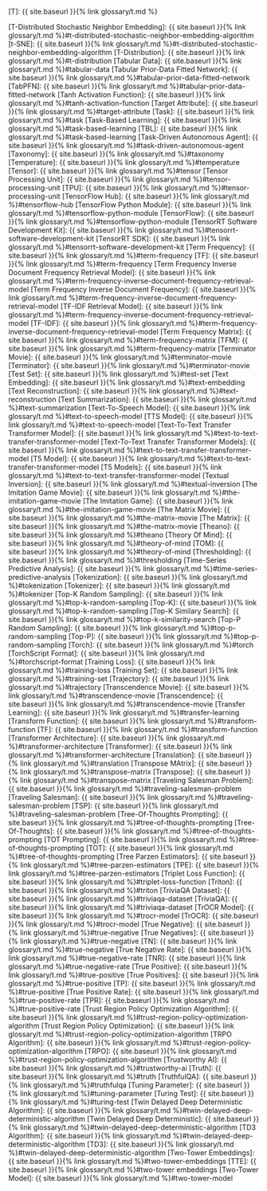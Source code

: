 [T]: {{ site.baseurl }}{% link glossary/t.md %}

[T-Distributed Stochastic Neighbor Embedding]: {{ site.baseurl }}{% link glossary/t.md %}#t-distributed-stochastic-neighbor-embedding-algorithm
[t-SNE]: {{ site.baseurl }}{% link glossary/t.md %}#t-distributed-stochastic-neighbor-embedding-algorithm
[T-Distribution]: {{ site.baseurl }}{% link glossary/t.md %}#t-distribution
[Tabular Data]: {{ site.baseurl }}{% link glossary/t.md %}#tabular-data
[Tabular Prior-Data Fitted Network]: {{ site.baseurl }}{% link glossary/t.md %}#tabular-prior-data-fitted-network
[TabPFN]: {{ site.baseurl }}{% link glossary/t.md %}#tabular-prior-data-fitted-network
[Tanh Activation Function]: {{ site.baseurl }}{% link glossary/t.md %}#tanh-activation-function
[Target Attribute]: {{ site.baseurl }}{% link glossary/t.md %}#target-attribute
[Task]: {{ site.baseurl }}{% link glossary/t.md %}#task
[Task-Based Learning]: {{ site.baseurl }}{% link glossary/t.md %}#task-based-learning
[TBL]: {{ site.baseurl }}{% link glossary/t.md %}#task-based-learning
[Task-Driven Autonomous Agent]: {{ site.baseurl }}{% link glossary/t.md %}#task-driven-autonomous-agent
[Taxonomy]: {{ site.baseurl }}{% link glossary/t.md %}#taxonomy
[Temperature]: {{ site.baseurl }}{% link glossary/t.md %}#temperature
[Tensor]: {{ site.baseurl }}{% link glossary/t.md %}#tensor
[Tensor Processing Unit]: {{ site.baseurl }}{% link glossary/t.md %}#tensor-processing-unit
[TPU]: {{ site.baseurl }}{% link glossary/t.md %}#tensor-processing-unit
[TensorFlow Hub]: {{ site.baseurl }}{% link glossary/t.md %}#tensorflow-hub
[TensorFlow Python Module]: {{ site.baseurl }}{% link glossary/t.md %}#tensorflow-python-module
[TensorFlow]: {{ site.baseurl }}{% link glossary/t.md %}#tensorflow-python-module
[TensorRT Software Development Kit]: {{ site.baseurl }}{% link glossary/t.md %}#tensorrt-software-development-kit
[TensorRT SDK]: {{ site.baseurl }}{% link glossary/t.md %}#tensorrt-software-development-kit
[Term Frequency]: {{ site.baseurl }}{% link glossary/t.md %}#term-frequency
[TF]: {{ site.baseurl }}{% link glossary/t.md %}#term-frequency
[Term Frequency Inverse Document Frequency Retrieval Model]: {{ site.baseurl }}{% link glossary/t.md %}#term-frequency-inverse-document-frequency-retrieval-model
[Term Frequency Inverse Document Frequency]: {{ site.baseurl }}{% link glossary/t.md %}#term-frequency-inverse-document-frequency-retrieval-model
[TF-IDF Retrieval Model]: {{ site.baseurl }}{% link glossary/t.md %}#term-frequency-inverse-document-frequency-retrieval-model
[TF-IDF]: {{ site.baseurl }}{% link glossary/t.md %}#term-frequency-inverse-document-frequency-retrieval-model
[Term Frequency Matrix]: {{ site.baseurl }}{% link glossary/t.md %}#term-frequency-matrix
[TFM]: {{ site.baseurl }}{% link glossary/t.md %}#term-frequency-matrix
[Terminator Movie]: {{ site.baseurl }}{% link glossary/t.md %}#terminator-movie
[Terminator]: {{ site.baseurl }}{% link glossary/t.md %}#terminator-movie
[Test Set]: {{ site.baseurl }}{% link glossary/t.md %}#test-set
[Text Embedding]: {{ site.baseurl }}{% link glossary/t.md %}#text-embedding
[Text Reconstruction]: {{ site.baseurl }}{% link glossary/t.md %}#text-reconstruction
[Text Summarization]: {{ site.baseurl }}{% link glossary/t.md %}#text-summarization
[Text-To-Speech Model]: {{ site.baseurl }}{% link glossary/t.md %}#text-to-speech-model
[TTS Model]: {{ site.baseurl }}{% link glossary/t.md %}#text-to-speech-model
[Text-To-Text Transfer Transformer Model]: {{ site.baseurl }}{% link glossary/t.md %}#text-to-text-transfer-transformer-model
[Text-To-Text Transfer Transformer Models]: {{ site.baseurl }}{% link glossary/t.md %}#text-to-text-transfer-transformer-model
[T5 Model]: {{ site.baseurl }}{% link glossary/t.md %}#text-to-text-transfer-transformer-model
[T5 Models]: {{ site.baseurl }}{% link glossary/t.md %}#text-to-text-transfer-transformer-model
[Textual Inversion]: {{ site.baseurl }}{% link glossary/t.md %}#textual-inversion
[The Imitation Game Movie]: {{ site.baseurl }}{% link glossary/t.md %}#the-imitation-game-movie
[The Imitation Game]: {{ site.baseurl }}{% link glossary/t.md %}#the-imitation-game-movie
[The Matrix Movie]: {{ site.baseurl }}{% link glossary/t.md %}#the-matrix-movie
[The Matrix]: {{ site.baseurl }}{% link glossary/t.md %}#the-matrix-movie
[Theano]: {{ site.baseurl }}{% link glossary/t.md %}#theano
[Theory Of Mind]: {{ site.baseurl }}{% link glossary/t.md %}#theory-of-mind
[TOM]: {{ site.baseurl }}{% link glossary/t.md %}#theory-of-mind
[Thresholding]: {{ site.baseurl }}{% link glossary/t.md %}#thresholding
[Time-Series Predictive Analysis]: {{ site.baseurl }}{% link glossary/t.md %}#time-series-predictive-analysis
[Tokenization]: {{ site.baseurl }}{% link glossary/t.md %}#tokenization
[Tokenizer]: {{ site.baseurl }}{% link glossary/t.md %}#tokenizer
[Top-K Random Sampling]: {{ site.baseurl }}{% link glossary/t.md %}#top-k-random-sampling
[Top-K]: {{ site.baseurl }}{% link glossary/t.md %}#top-k-random-sampling
[Top-K Similary Search]: {{ site.baseurl }}{% link glossary/t.md %}#top-k-similarity-search
[Top-P Random Sampling]: {{ site.baseurl }}{% link glossary/t.md %}#top-p-random-sampling
[Top-P]: {{ site.baseurl }}{% link glossary/t.md %}#top-p-random-sampling
[Torch]: {{ site.baseurl }}{% link glossary/t.md %}#torch
[TorchScript Format]: {{ site.baseurl }}{% link glossary/t.md %}#torchscript-format
[Training Loss]: {{ site.baseurl }}{% link glossary/t.md %}#training-loss
[Training Set]: {{ site.baseurl }}{% link glossary/t.md %}#training-set
[Trajectory]: {{ site.baseurl }}{% link glossary/t.md %}#trajectory
[Transcendence Movie]: {{ site.baseurl }}{% link glossary/t.md %}#transcendence-movie
[Transcendence]: {{ site.baseurl }}{% link glossary/t.md %}#transcendence-movie
[Transfer Learning]: {{ site.baseurl }}{% link glossary/t.md %}#transfer-learning
[Transform Function]: {{ site.baseurl }}{% link glossary/t.md %}#transform-function
[TF]: {{ site.baseurl }}{% link glossary/t.md %}#transform-function
[Transformer Architecture]: {{ site.baseurl }}{% link glossary/t.md %}#transformer-architecture
[Transformer]: {{ site.baseurl }}{% link glossary/t.md %}#transformer-architecture
[Translation]: {{ site.baseurl }}{% link glossary/t.md %}#translation
[Transpose MAtrix]: {{ site.baseurl }}{% link glossary/t.md %}#transpose-matrix
[Transpose]: {{ site.baseurl }}{% link glossary/t.md %}#transpose-matrix
[Traveling Salesman Problem]: {{ site.baseurl }}{% link glossary/t.md %}#traveling-salesman-problem
[Traveling Salesman]: {{ site.baseurl }}{% link glossary/t.md %}#traveling-salesman-problem
[TSP]: {{ site.baseurl }}{% link glossary/t.md %}#traveling-salesman-problem
[Tree-Of-Thoughts Prompting]: {{ site.baseurl }}{% link glossary/t.md %}#tree-of-thoughts-prompting
[Tree-Of-Thoughts]: {{ site.baseurl }}{% link glossary/t.md %}#tree-of-thoughts-prompting
[TOT Prompting]: {{ site.baseurl }}{% link glossary/t.md %}#tree-of-thoughts-prompting
[TOT]: {{ site.baseurl }}{% link glossary/t.md %}#tree-of-thoughts-prompting
[Tree Parzen Estimators]: {{ site.baseurl }}{% link glossary/t.md %}#tree-parzen-estimators
[TPE]: {{ site.baseurl }}{% link glossary/t.md %}#tree-parzen-estimators
[Triplet Loss Function]: {{ site.baseurl }}{% link glossary/t.md %}#triplet-loss-function
[Triton]: {{ site.baseurl }}{% link glossary/t.md %}#triton
[TriviaQA Dataset]: {{ site.baseurl }}{% link glossary/t.md %}#triviaqa-dataset
[TriviaQA]: {{ site.baseurl }}{% link glossary/t.md %}#triviaqa-dataset
[TrOCR Model]: {{ site.baseurl }}{% link glossary/t.md %}#trocr-model
[TrOCR]: {{ site.baseurl }}{% link glossary/t.md %}#trocr-model
[True Negative]: {{ site.baseurl }}{% link glossary/t.md %}#true-negative
[True Negatives]: {{ site.baseurl }}{% link glossary/t.md %}#true-negative
[TN]: {{ site.baseurl }}{% link glossary/t.md %}#true-negative
[True Negative Rate]: {{ site.baseurl }}{% link glossary/t.md %}#true-negative-rate
[TNR]: {{ site.baseurl }}{% link glossary/t.md %}#true-negative-rate
[True Positive]: {{ site.baseurl }}{% link glossary/t.md %}#true-positive
[True Positives]: {{ site.baseurl }}{% link glossary/t.md %}#true-positive
[TP]: {{ site.baseurl }}{% link glossary/t.md %}#true-positive
[True Positive Rate]: {{ site.baseurl }}{% link glossary/t.md %}#true-positive-rate
[TPR]: {{ site.baseurl }}{% link glossary/t.md %}#true-positive-rate
[Trust Region Policy Optimization Algorithm]: {{ site.baseurl }}{% link glossary/t.md %}#trust-region-policy-optimization-algorithm
[Trust Region Policy Optimization]: {{ site.baseurl }}{% link glossary/t.md %}#trust-region-policy-optimization-algorithm
[TRPO Algorithm]: {{ site.baseurl }}{% link glossary/t.md %}#trust-region-policy-optimization-algorithm
[TRPO]: {{ site.baseurl }}{% link glossary/t.md %}#trust-region-policy-optimization-algorithm
[Trustworthy AI]: {{ site.baseurl }}{% link glossary/t.md %}#trustworthy-ai
[Truth]: {{ site.baseurl }}{% link glossary/t.md %}#truth
[TruthfulQA]: {{ site.baseurl }}{% link glossary/t.md %}#truthfulqa
[Tuning Parameter]: {{ site.baseurl }}{% link glossary/t.md %}#tuning-parameter
[Turing Test]: {{ site.baseurl }}{% link glossary/t.md %}#turing-test
[Twin Delayed Deep Deterministic Algorithm]: {{ site.baseurl }}{% link glossary/t.md %}#twin-delayed-deep-deterministic-algorithm
[Twin Delayed Deep Deterministic]: {{ site.baseurl }}{% link glossary/t.md %}#twin-delayed-deep-deterministic-algorithm
[TD3 Algorithm]: {{ site.baseurl }}{% link glossary/t.md %}#twin-delayed-deep-deterministic-algorithm
[TD3]: {{ site.baseurl }}{% link glossary/t.md %}#twin-delayed-deep-deterministic-algorithm
[Two-Tower Embeddings]: {{ site.baseurl }}{% link glossary/t.md %}#two-tower-embeddings
[TTE]: {{ site.baseurl }}{% link glossary/t.md %}#two-tower embeddings
[Two-Tower Model]: {{ site.baseurl }}{% link glossary/t.md %}#two-tower-model

